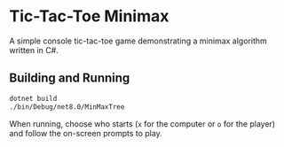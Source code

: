 # Tic-Tac-Toe Minimax

A simple console tic-tac-toe game demonstrating a minimax algorithm written in C#.

## Building and Running

```bash
dotnet build
./bin/Debug/net8.0/MinMaxTree
```

When running, choose who starts (`x` for the computer or `o` for the player) and follow the on-screen prompts to play.
